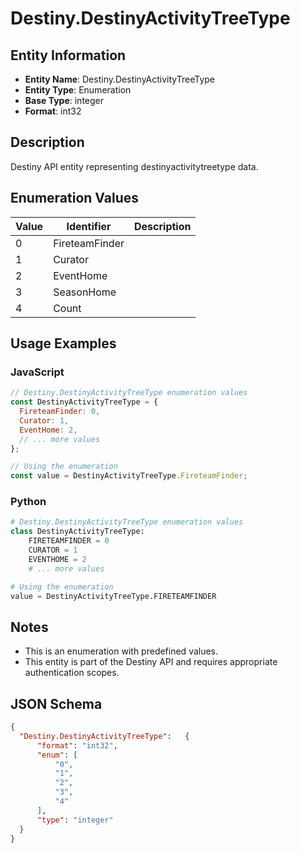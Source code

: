 # Destiny.DestinyActivityTreeType

## Entity Information
- **Entity Name**: Destiny.DestinyActivityTreeType
- **Entity Type**: Enumeration
- **Base Type**: integer
- **Format**: int32

## Description
Destiny API entity representing destinyactivitytreetype data.

## Enumeration Values

| Value | Identifier | Description |
|-------|------------|-------------|
| 0 | FireteamFinder |  |
| 1 | Curator |  |
| 2 | EventHome |  |
| 3 | SeasonHome |  |
| 4 | Count |  |

## Usage Examples

### JavaScript
```javascript
// Destiny.DestinyActivityTreeType enumeration values
const DestinyActivityTreeType = {
  FireteamFinder: 0,
  Curator: 1,
  EventHome: 2,
  // ... more values
};

// Using the enumeration
const value = DestinyActivityTreeType.FireteamFinder;
```

### Python
```python
# Destiny.DestinyActivityTreeType enumeration values
class DestinyActivityTreeType:
    FIRETEAMFINDER = 0
    CURATOR = 1
    EVENTHOME = 2
    # ... more values

# Using the enumeration
value = DestinyActivityTreeType.FIRETEAMFINDER
```

## Notes
- This is an enumeration with predefined values.
- This entity is part of the Destiny API and requires appropriate authentication scopes.

## JSON Schema
```json
{
  "Destiny.DestinyActivityTreeType":   {
      "format": "int32",
      "enum": [
          "0",
          "1",
          "2",
          "3",
          "4"
      ],
      "type": "integer"
  }
}
```
